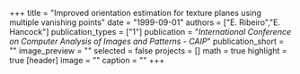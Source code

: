 +++
title = "Improved orientation estimation for texture planes using multiple vanishing points"
date = "1999-09-01"
authors = ["E. Ribeiro","E. Hancock"]
publication_types = ["1"]
publication = "_International Conference on Computer Analysis of Images and Patterns - CAIP_"
publication_short = ""
image_preview = ""
selected = false
projects = []
math = true
highlight = true
[header]
image = ""
caption = ""
+++

